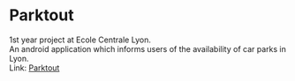# Parktout
1st year project at Ecole Centrale Lyon. <br />
An android application which informs users of the availability of car parks in Lyon. <br />
Link: [Parktout](https://play.google.com/store/apps/details?id=com.centrale.parktout.parking)

